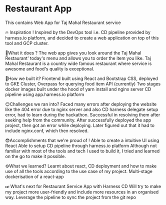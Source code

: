# Restaurant App
This contains Web App for Taj Mahal Restaurant service 

🔥 Inspiration !
Inspired by the DevOps tool i.e. CD pipeline provided by harness.io platform, and decided to create a web application on top of this tool and GCP cluster.

🤩What it does ?
The web app gives you look around the Taj Mahal Restaurant' today's menu and allows you to order the item you like. Taj Mahal Restaurant is a country wide famous restaurant where service is awesome and food's quality is exceptional.

🤔How we built it?
Frontend built using React and Bootstrap CSS, deployed to GKE Cluster, Overpass for querying food item API (currently) Two stages docker images built under the hood of yarn install and nginx server CD pipeline using app.harness.io platform

😉Challenges we ran into?
Faced many errors after deploying the website like the 404 error due to nginx server and also CD harness delegate setup error, had to learn during the hackathon. Successful in resolving them after seeking help from the community. After successfully deployed the app project, then got an error while deploying. Later figured out that it had to include nginx.conf, which then resolved.

😎Accomplishments that we're proud of !
Able to create a intuitive UI using React Able to setup CD pipeline through harness.io platform Although not familiar with most of the tools and tech I used to build it, I tried and learned on the go to make it possible.

⚙️What we learned?
Learnt about react, CD deployment and how to make use of all the tools according to the use case of my project. Multi-stage dockerisation of a react-app

⏭ What's next for Restaurant Service App with Harness CD
Will try to make my project more user-friendly and include more resources in an organised way. Leverage the pipeline to sync the project from the git repo
